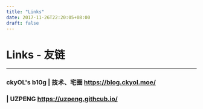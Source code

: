 ```yaml
---
title: "Links"
date: 2017-11-26T22:20:05+08:00
draft: false
---
```


# Links - 友链 

---

### ckyOL's b10g | 技术、宅圈 https://blog.ckyol.moe/

### | UZPENG https://uzpeng.githcub.io/



